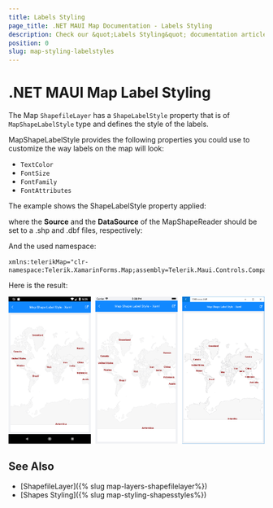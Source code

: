 ```yaml
---
title: Labels Styling
page_title: .NET MAUI Map Documentation - Labels Styling
description: Check our &quot;Labels Styling&quot; documentation article for Telerik Map for .NET MAUI control.
position: 0
slug: map-styling-labelstyles
---
```


# .NET MAUI Map Label Styling

The Map `ShapefileLayer` has a `ShapeLabelStyle` property that is of `MapShapeLabelStyle` type and defines the style of the labels.

MapShapeLabelStyle provides the following properties you could use to customize the way labels on the map will look:

* `TextColor`
* `FontSize`
* `FontFamily`
* `FontAttributes`

The example shows the ShapeLabelStyle property applied:

<snippet id='map-styling-shapelabelstyle' />

where the **Source** and the **DataSource** of the MapShapeReader should be set to a .shp and .dbf files, respectively:

<snippet id='map-interactionmode-settintsource' />

And the used namespace:

```XAML
xmlns:telerikMap="clr-namespace:Telerik.XamarinForms.Map;assembly=Telerik.Maui.Controls.Compatibility"
```

Here is the result:

![Map Labels Styling](../images/map_styling_labelsstyle.png)

## See Also

- [ShapefileLayer]({% slug map-layers-shapefilelayer%})
- [Shapes Styling]({% slug map-styling-shapesstyles%})
